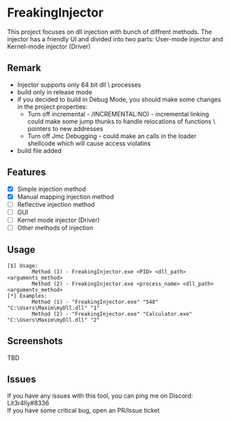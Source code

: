# FreakingInjector
This project focuses on dll injection with bunch of diffrent methods.
The injector has a friendly UI and divided into two parts: User-mode injector and Kernel-mode injector (Driver) 

## Remark
- Injector supports only 64 bit dll \ processes
- build only in release mode
- if you decided to build in Debug Mode, you should make some changes in the project properties:  
  * Turn off incremental - /INCREMENTAL:NO) - incremental linking could make some jump thunks to handle relocations of functions \ pointers to new addresses  
  * Turn off Jmc Debugging - could make an calls in the loader shellcode which will cause access violatins
- build file added

## Features
- [x] Simple injection method 
- [x] Manual mapping injection method
- [ ] Reflective injection method
- [ ] GUI
- [ ] Kernel mode injector (Driver)
- [ ] Other methods of injection

## Usage
```
[$] Usage:  
        Method (1) - FreakingInjector.exe <PID> <dll_path> <arguments_method>  
        Method (2) - FreakingInjector.exe <process_name> <dll_path> <arguments_method>  
[*] Examples:  
        Method (1) - "FreakingInjector.exe" "548" "C:\Users\Maxim\myDll.dll" "1"  
        Method (2) - "FreakingInjector.exe" "Calculator.exe" "C:\Users\Maxim\myDll.dll" "2"  
```

## Screenshots
TBD

## Issues
If you have any issues with this tool, you can ping me on Discord: Lit3r4lly#8336  
If you have some critical bug, open an PR/Issue ticket